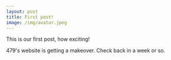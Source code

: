 ```yaml
---
layout: post
title: First post!
image: /img/avatar.jpeg
---
```


This is our first post, how exciting!

479's website is getting a makeover. Check back in a week or so.


